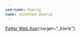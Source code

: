 ---username: duerigname: Jonathon Duerig---[Patter Web App](http://patter-app.net/){:target="_blank"}